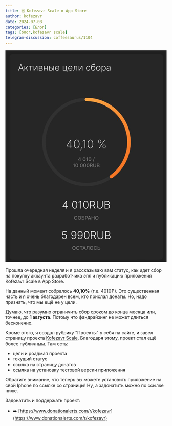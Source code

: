 ```yaml
---
title: 🗒 Kofezavr Scale в App Store
author: kofezavr
date: 2024-07-08
categories: [Блог]
tags: [блог,kofezavr scale]
telegram-discussion: coffeesaurus/1104
--- 
```

![Kofezavr Scale в App Store](/assets/img/posts/24/07/sbor-mid.jpg)

Прошла очередная неделя и я рассказываю вам статус, как идет сбор на покупку аккаунта разработчика эпл и публикацию приложения Kofezavr Scale в App Store. 

На данный момент собралось **40,10%** (т.е. 4010₽). Это существенная часть и я очень благодарен всем, кто прислал донаты. Но, надо признать, что мы ещё не у цели.

Думаю, что разумно ограничить сбор сроком до конца месяца или, точнее, до **1 августа**. Потому что фандрайзинг не может длиться бесконечно.

Кроме этого, я создал рубрику "Проекты" у себя на сайте, и завел страницу проекта [Kofezavr Scale](https://kofezavr.ru/posts/2024/07/08/%D0%BF%D1%80%D0%BE%D0%B5%D0%BA%D1%82-kofezavr-scale). Благодаря этому, проект стал ещё более публичным. Там есть:
- цели и роадмап проекта
- текущий статус
- ссылка на страницу донатов
- ссылка на установку тестовой версии приложения

Обратите внимание, что теперь вы можете установить приложение на свой Iphone по ссылке со страницы! Ну, а задонатить можно по ссылке ниже.

Задонатить и поддержать проект:
- ➡️ [https://www.donationalerts.com/r/kofezavr](https://www.donationalerts.com/r/kofezavr)